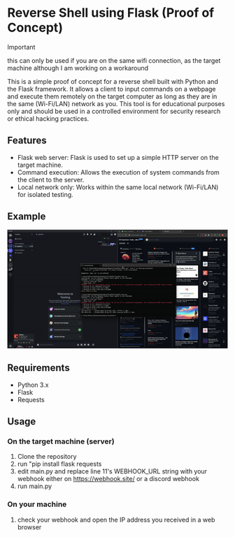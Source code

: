 # Reverse Shell using Flask (Proof of Concept)

> [!IMPORTANT]
> this can only be used if you are on the same wifi connection, as the target machine although I am working on a workaround


This is a simple proof of concept for a reverse shell built with Python and the Flask framework. It allows a client to input commands on a webpage and execute them remotely on the target computer as long as they are in the same (Wi-Fi/LAN) network as you. This tool is for educational purposes only and should be used in a controlled environment for security research or ethical hacking practices.

## Features

- Flask web server: Flask is used to set up a simple HTTP server on the target machine.
- Command execution: Allows the execution of system commands from the client to the server.
- Local network only: Works within the same local network (Wi-Fi/LAN) for isolated testing.

## Example

![GIF](https://github.com/noface1200/FlaskShell/blob/main/git/flaskshell.gif?raw=true)

## Requirements

- Python 3.x
- Flask
- Requests

## Usage

### On the target machine (server)

1. Clone the repository
2. run "pip install flask requests
3. edit main.py and replace line 11's WEBHOOK_URL string with your webhook either on https://webhook.site/ or a discord webhook
4. run main.py

### On your machine
1. check your webhook and open the IP address you received in a web browser
